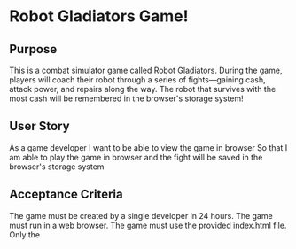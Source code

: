 # Robot Gladiators Game!

## Purpose

This is a combat simulator game called Robot Gladiators. During the game, players will coach their robot through a series of fights—gaining cash, attack power, and repairs along the way. The robot that survives with the most cash will be remembered in the browser's storage system!

## User Story

As a game developer
I want to be able to view the game in browser
So that I am able to play the game in browser and the fight will be saved in the browser's storage system

## Acceptance Criteria

The game must be created by a single developer in 24 hours.
The game must run in a web browser.
The game must use the provided index.html file.
Only the <title> element of index.html may be changed.
Participants cannot use CSS.
All game code must be contained in the game.js JavaScript file.
Extra points will be given for high-quality code

## Built With:

- HTML
- Javascript

## Website

https://theresa2013.github.io/robot-gladiators/

## GitHub

https://github.com/Theresa2013/robot-gladiators.git

## Screenshots

![demo](./assets/images/Screenshot1.png)
![demo](./assets/images/Screenshot2.png)
![demo](./assets/images/Screenshot3.png)
![demo](./assets/images/Screenshot4.png)
![demo](./assets/images/Screenshot5.png)
![demo](./assets/images/Screenshot6.png)
![demo](./assets/images/Screenshot7.png)
![demo](./assets/images/Screenshot8.png)
![demo](./assets/images/Screenshot9.png)
![demo](./assets/images/Screenshot10.png)
![demo](./assets/images/Screenshot11.png)
